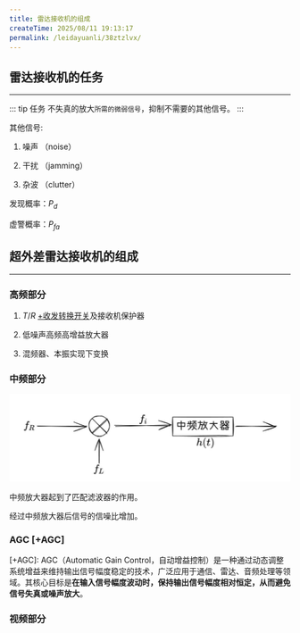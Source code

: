 ```yaml
---
title: 雷达接收机的组成
createTime: 2025/08/11 19:13:17
permalink: /leidayuanli/38ztzlvx/
---
```


## **雷达接收机的任务**
---
::: tip 任务
不失真的放大`所需的微弱信号`，抑制不需要的其他信号。
:::

其他信号:

1. 噪声 （noise）

2. 干扰 （jamming）

3. 杂波 （clutter）

发现概率：$P_d$

虚警概率：$P_{fa}$
## **超外差雷达接收机的组成**
---

### **高频部分**

1. $T/R$ [+收发转换开关]及接收机保护器

[+收发转换开关]:
    收发转换开关

2. 低噪声高频高增益放大器

3. 混频器、本振实现下变换

### **中频部分**

![alt text](picture/接收机中频.jpg)

中频放大器起到了匹配滤波器的作用。

经过中频放大器后信号的信噪比增加。

### **AGC** [+AGC]

[+AGC]:
    AGC（Automatic Gain Control，自动增益控制）是一种通过动态调整系统增益来维持输出信号幅度稳定的技术，广泛应用于通信、雷达、音频处理等领域。其核心目标是**在输入信号幅度波动时，保持输出信号幅度相对恒定，从而避免信号失真或噪声放大**。


### **视频部分**

